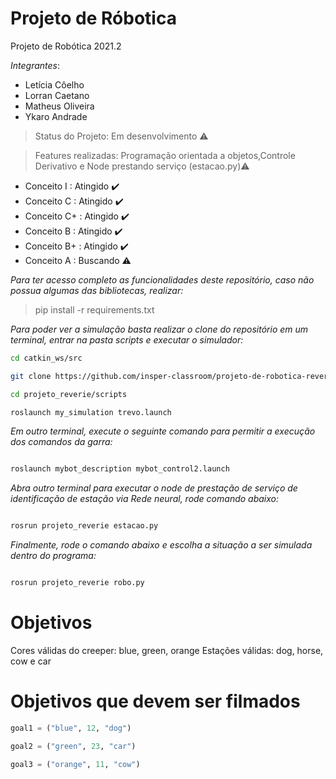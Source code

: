 # Projeto de Róbotica

Projeto de Robótica 2021.2

*Integrantes*:

- Letícia Côelho
- Lorran Caetano  
- Matheus Oliveira
- Ykaro Andrade

> Status do Projeto: Em desenvolvimento :warning: 

> Features realizadas: Programação orientada a objetos,Controle Derivativo e Node prestando serviço (estacao.py):warning: 

* Conceito I : Atingido :heavy_check_mark:
* Conceito C : Atingido :heavy_check_mark:
* Conceito C+ : Atingido :heavy_check_mark:
* Conceito B : Atingido :heavy_check_mark:
* Conceito B+ : Atingido :heavy_check_mark:
* Conceito A : Buscando :warning:

*Para ter acesso completo as funcionalidades deste repositório, caso não possua algumas das bibliotecas, realizar:*
> pip install -r requirements.txt

*Para poder ver a simulação basta realizar o clone do repositório em um terminal, entrar na pasta scripts e executar o simulador:*
```bash
cd catkin_ws/src 

git clone https://github.com/insper-classroom/projeto-de-robotica-reverie

cd projeto_reverie/scripts

roslaunch my_simulation trevo.launch
```

*Em outro terminal, execute o seguinte comando para permitir a execução dos comandos da garra:*
```bash

roslaunch mybot_description mybot_control2.launch 

```

*Abra outro terminal para executar o node de prestação de serviço de identificação de estação via Rede neural, rode comando abaixo:*
```bash

rosrun projeto_reverie estacao.py

```

*Finalmente, rode o comando abaixo e escolha a situação a ser simulada dentro do programa:*
```bash

rosrun projeto_reverie robo.py

```

# Objetivos 

Cores válidas do creeper: blue, green, orange
Estações válidas: dog, horse, cow e car


# Objetivos que devem ser filmados 

```python
goal1 = ("blue", 12, "dog")

goal2 = ("green", 23, "car")

goal3 = ("orange", 11, "cow")
```

